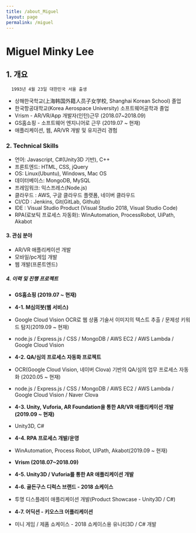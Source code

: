 ```yaml
---
title: /about_Miguel
layout: page
permalink: /miguel
---
```


# Miguel Minky Lee

## 1. 개요
      1993년 4월 23일 대한민국 서울 출생
- 상해한국학교(上海韩国外籍人员子女学校, Shanghai Korean School) 졸업
- 한국항공대학교(Korea Aerospace University) 소프트웨어공학과 졸업
- Vrism - AR/VR/App 개발자(인턴)근무 (2018.07~2018.09)
- GS홈쇼핑 - 소프트웨어 엔지니어로 근무 (2019.07 ~ 현재)
- 애플리케이션, 웹, AR/VR 개발 및 유지관리 경험

### 2. Technical Skills
- 언어: Javascript, C#(Unity3D 기반), C++
- 프론트엔드: HTML, CSS, jQuery
- OS: Linux(Ubuntu), Windows, Mac OS
- 데이터베이스: MongoDB, MySQL
- 프레임워크: 익스프레스(Node.js)
- 클라우드 : AWS, 구글 클라우드 플랫폼, 네이버 클라우드
- CI/CD : Jenkins, Git(GitLab, Github)
- IDE : Visual Studio Product (Visual Studio 2018, Visual Studio Code)
- RPA(로보틱 프로세스 자동화): WinAutomation, ProcessRobot, UiPath, Akabot

#### 3. 관심 분야
- AR/VR 애플리케이션 개발
- 모바일/pc게임 개발
- 웹 개발(프론트엔드)

##### 4. 이력 및 진행 프로젝트
- **GS홈쇼핑 (2019.07 ~ 현재)**
- **4-1. M심의봇(웹 서비스)**
- Google Cloud Vision OCR로 웹 상품 기술서 이미지의 텍스트 추출 / 문제성 키워드 탐지(2019.09 ~ 현재)
- node.js / Express.js / CSS / MongoDB / AWS EC2 / AWS Lambda / Google Cloud Vision

- **4-2. QA/심의 프로세스 자동화 프로젝트**
- OCR(Google Cloud Vision, 네이버 Clova) 기반의 QA/심의 업무 프로세스 자동화  (2020.05 ~ 현재)
- node.js / Express.js / CSS / MongoDB / AWS EC2 / AWS Lambda / Google Cloud Vision / Naver Clova

- **4-3. Unity, Vuforia, AR Foundation을 통한 AR/VR 애플리케이션 개발(2019.09 ~ 현재)**
- Unity3D, C#

- **4-4. RPA 프로세스 개발/운영**
- WinAutomation, Process Robot, UIPath, Akabot(2019.09 ~ 현재)

- **Vrism (2018.07~2018.09)**
- **4-5. Unity3D / Vuforia를 통한 AR 애플리케이션 개발**

- **4-6. 골든구스 디럭스 브랜드 - 2018 쇼케이스**
- 투명 디스플레이 애플리케이션 개발(Product Showcase - Unity3D / C#)

- **4-7. 어딕션 - 키오스크 어플리케이션**
- 미니 게임 / 제품 쇼케이스 - 2018 쇼케이스용 유니티3D / C# 개발
